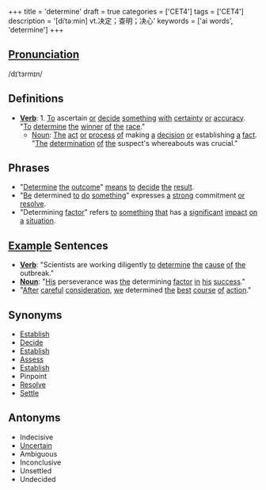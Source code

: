 +++
title = 'determine'
draft = true
categories = ['CET4']
tags = ['CET4']
description = '[diˈtəːmin] vt.决定；查明；决心'
keywords = ['ai words', 'determine']
+++

## [Pronunciation](/en/post/pronunciation/)
/dɪˈtɜrmɪn/

## Definitions
- **[Verb](/en/post/verb/)**: 1. [To](/en/post/to/) ascertain [or](/en/post/or/) [decide](/en/post/decide/) [something](/en/post/something/) [with](/en/post/with/) [certainty](/en/post/certainty/) [or](/en/post/or/) [accuracy](/en/post/accuracy/). "[To](/en/post/to/) [determine](/en/post/determine/) [the](/en/post/the/) [winner](/en/post/winner/) [of](/en/post/of/) [the](/en/post/the/) [race](/en/post/race/)."
   - [Noun](/en/post/noun/): [The](/en/post/the/) [act](/en/post/act/) [or](/en/post/or/) [process](/en/post/process/) [of](/en/post/of/) making [a](/en/post/a/) [decision](/en/post/decision/) [or](/en/post/or/) establishing [a](/en/post/a/) [fact](/en/post/fact/). "[The](/en/post/the/) [determination](/en/post/determination/) [of](/en/post/of/) [the](/en/post/the/) suspect's whereabouts was crucial."

## Phrases
- "[Determine](/en/post/determine/) [the](/en/post/the/) [outcome](/en/post/outcome/)" [means](/en/post/means/) [to](/en/post/to/) [decide](/en/post/decide/) [the](/en/post/the/) [result](/en/post/result/).
- "[Be](/en/post/be/) determined [to](/en/post/to/) [do](/en/post/do/) [something](/en/post/something/)" expresses [a](/en/post/a/) [strong](/en/post/strong/) commitment [or](/en/post/or/) [resolve](/en/post/resolve/).
- "Determining [factor](/en/post/factor/)" refers [to](/en/post/to/) [something](/en/post/something/) [that](/en/post/that/) has [a](/en/post/a/) [significant](/en/post/significant/) [impact](/en/post/impact/) [on](/en/post/on/) [a](/en/post/a/) [situation](/en/post/situation/).

## [Example](/en/post/example/) Sentences
- **[Verb](/en/post/verb/)**: "Scientists are working diligently [to](/en/post/to/) [determine](/en/post/determine/) [the](/en/post/the/) [cause](/en/post/cause/) [of](/en/post/of/) [the](/en/post/the/) outbreak."
- **[Noun](/en/post/noun/)**: "[His](/en/post/his/) perseverance was [the](/en/post/the/) determining [factor](/en/post/factor/) [in](/en/post/in/) [his](/en/post/his/) [success](/en/post/success/)."
- "[After](/en/post/after/) [careful](/en/post/careful/) [consideration](/en/post/consideration/), [we](/en/post/we/) determined [the](/en/post/the/) [best](/en/post/best/) [course](/en/post/course/) [of](/en/post/of/) [action](/en/post/action/)."

## Synonyms
- [Establish](/en/post/establish/)
- [Decide](/en/post/decide/)
- [Establish](/en/post/establish/)
- [Assess](/en/post/assess/)
- [Establish](/en/post/establish/)
- Pinpoint
- [Resolve](/en/post/resolve/)
- [Settle](/en/post/settle/)

## Antonyms
- Indecisive
- [Uncertain](/en/post/uncertain/)
- Ambiguous
- Inconclusive
- Unsettled
- Undecided
